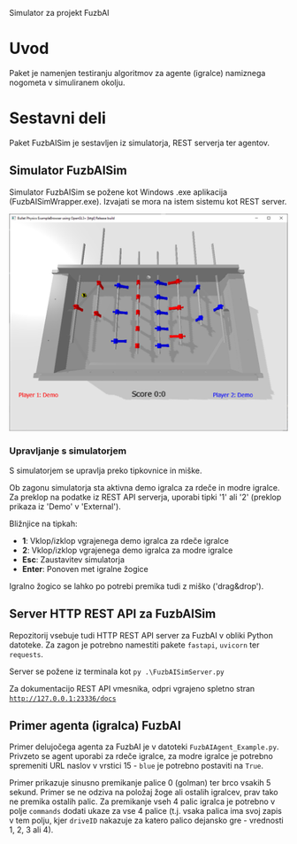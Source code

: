 Simulator za projekt FuzbAI

# Uvod
Paket je namenjen testiranju algoritmov za agente (igralce) namiznega nogometa v simuliranem okolju.

# Sestavni deli
Paket FuzbAISim je sestavljen iz simulatorja, REST serverja ter agentov.

## Simulator FuzbAISim
Simulator FuzbAISim se požene kot Windows .exe aplikacija (FuzbAISimWrapper.exe). Izvajati se mora na istem sistemu kot REST server.

![Grafični vmesnik FuzbAISim.](FuzbAISimWrapper/sim.png)

### Upravljanje s simulatorjem
S simulatorjem se upravlja preko tipkovnice in miške.

Ob zagonu simulatorja sta aktivna demo igralca za rdeče in modre igralce. Za preklop na podatke iz REST API serverja, uporabi tipki '1' ali '2' (preklop prikaza iz 'Demo' v 'External').

Bližnjice na tipkah:
- **1**: Vklop/izklop vgrajenega demo igralca za rdeče igralce
- **2**: Vklop/izklop vgrajenega demo igralca za modre igralce
- **Esc**: Zaustavitev simulatorja
- **Enter**: Ponoven met igralne žogice

Igralno žogico se lahko po potrebi premika tudi z miško ('drag&drop').


## Server HTTP REST API za FuzbAISim
Repozitorij vsebuje tudi HTTP REST API server za FuzbAI v obliki Python datoteke. Za zagon je potrebno namestiti pakete `fastapi`, `uvicorn` ter `requests`.

Server se požene iz terminala kot
```py .\FuzbAISimServer.py```

Za dokumentacijo REST API vmesnika, odpri vgrajeno spletno stran [`http://127.0.0.1:23336/docs`](http://127.0.0.1:23336/docs)

## Primer agenta (igralca) FuzbAI
Primer delujočega agenta za FuzbAI je v datoteki `FuzbAIAgent_Example.py`. Privzeto se agent uporabi za rdeče igralce, za modre igralce je potrebno spremeniti URL naslov v vrstici 15 - `blue` je potrebno postaviti na `True`.

Primer prikazuje sinusno premikanje palice 0 (golman) ter brco vsakih 5 sekund. Primer se ne odziva na položaj žoge ali ostalih igralcev, prav tako ne premika ostalih palic. Za premikanje vseh 4 palic igralca je potrebno v polje
`commands` dodati ukaze za vse 4 palice (t.j. vsaka palica ima svoj zapis v tem polju, kjer `driveID` nakazuje za katero palico dejansko gre - vrednosti 1, 2, 3 ali 4).
